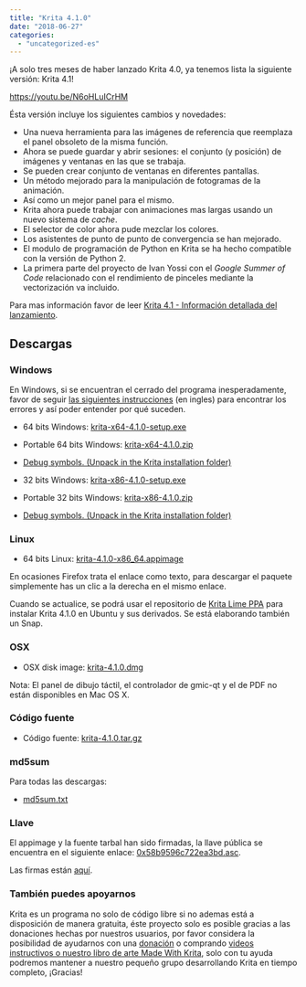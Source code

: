 ```yaml
---
title: "Krita 4.1.0"
date: "2018-06-27"
categories: 
  - "uncategorized-es"
---
```


¡A solo tres meses de haber lanzado Krita 4.0, ya tenemos lista la siguiente versión: Krita 4.1!

https://youtu.be/N6oHLuICrHM

Ésta versión incluye los siguientes cambios y novedades:

- Una nueva herramienta para las imágenes de referencia que reemplaza el panel obsoleto de la misma función.
- Ahora se puede guardar y abrir sesiones: el conjunto (y posición) de imágenes y ventanas en las que se trabaja.
- Se pueden crear conjunto de ventanas en diferentes pantallas.
- Un método mejorado para la manipulación de fotogramas de la animación.
- Así como un mejor panel para el mismo.
- Krita ahora puede trabajar con animaciones mas largas usando un nuevo sistema de _cache_.
- El selector de color ahora pude mezclar los colores.
- Los asistentes de punto de punto de convergencia se han mejorado.
- El modulo de programación de Python en Krita se ha hecho compatible con la versión de Python 2.
- La primera parte del proyecto de Ivan Yossi con el _Google Summer of Code_ relacionado con el rendimiento de pinceles mediante la vectorización va incluido.

Para mas información favor de leer [Krita 4.1 - Información detallada del lanzamiento](https://krita.org/es/krita-4-1-informacion-detallada-del-lanzamiento/).

## Descargas

### Windows

En Windows, si se encuentran el cerrado del programa inesperadamente, favor de seguir [las siguientes instrucciones](https://docs.krita.org/Dr._Mingw_debugger) (en ingles) para encontrar los errores y así poder entender por qué suceden.

- 64 bits Windows: [krita-x64-4.1.0-setup.exe](https://download.kde.org/stable/krita/4.1.0/krita-x64-4.1.0-setup.exe)
- Portable 64 bits Windows: [krita-x64-4.1.0.zip](https://download.kde.org/stable/krita/4.1.0/krita-x64-4.1.0.zip)
- [Debug symbols. (Unpack in the Krita installation folder)](https://download.kde.org/stable/krita/4.1.0/krita-x64-4.1.0-dbg.zip)

- 32 bits Windows: [krita-x86-4.1.0-setup.exe](https://download.kde.org/stable/krita/4.1.0/krita-x86-4.1.0-setup.exe)
- Portable 32 bits Windows: [krita-x86-4.1.0.zip](https://download.kde.org/stable/krita/4.1.0/krita-x86-4.1.0.zip)
- [Debug symbols. (Unpack in the Krita installation folder)](https://download.kde.org/stable/krita/4.1.0/krita-x86-4.1.0-dbg.zip)

### Linux

- 64 bits Linux: [krita-4.1.0-x86\_64.appimage](https://download.kde.org/stable/krita/4.1.0/krita-4.1.0-x86_64.appimage)

En ocasiones Firefox trata el enlace como texto, para descargar el paquete simplemente has un clic a la derecha en el mismo enlace.

Cuando se actualice, se podrá usar el repositorio de [Krita Lime PPA](https://launchpad.net/~kritalime/+archive/ubuntu/ppa) para instalar Krita 4.1.0 en Ubuntu y sus derivados. Se está elaborando también un Snap.

### OSX

- OSX disk image: [krita-4.1.0.dmg](https://download.kde.org/stable/krita/4.1.0/krita-4.1.0.dmg)

Nota: El panel de dibujo táctil, el controlador de gmic-qt y el de PDF no están disponibles en Mac OS X.

### Código fuente

- Código fuente: [krita-4.1.0.tar.gz](https://download.kde.org/stable/krita/4.1.0/krita-4.1.0.tar.gz)

### md5sum

Para todas las descargas:

- [md5sum.txt](https://download.kde.org/stable/krita/4.1.0/md5sum.txt)

### Llave

El appimage y la fuente tarbal han sido firmadas, la llave pública se encuentra en el siguiente enlace: [0x58b9596c722ea3bd.asc](https://share.kde.org/index.php/s/fJ99V5mZvuyD0z8).

Las firmas están [aquí](http://download.kde.org/unstable/krita/3.1.3-beta.1).

### También puedes apoyarnos

Krita es un programa no solo de código libre si no ademas está a disposición de manera gratuita, éste proyecto solo es posible gracias a las donaciones hechas por nuestros usuarios, por favor considera la posibilidad de ayudarnos con una [donación](/support-us/donations/) o comprando [videos instructivos o nuestro libro de arte Made With Krita](https://krita.org/es/item/krita-3-2-0/%22/support-us/shop), solo con tu ayuda podremos mantener a nuestro pequeño grupo desarrollando Krita en tiempo completo, ¡Gracias!
